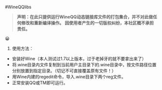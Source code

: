 #WineQQlibs


> **声明：在此只提供运行WineQQ动态链接库文件的打包集合，并不对此做任何修改和重新编译操作。**
> **因使用者产生的一切版权纠纷，本社区概不承担责任。**


:grinning:
1. 使用方法：
- 安装好Wine（本人测试过1.7以上版本，过于老掉牙的就不要拿出来了）
- 将.wine目录内文件复制到当前用户主目录下的.wine目录中，按文件路径位置分别放置到指定目录。（切记不可直接覆盖原有文件！）
- 用Wine内建的regedit命令，导入.wine目录下两个reg文件。
- 正常安装QQ或TM即可运行。
